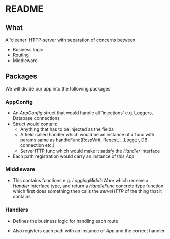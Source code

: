 # README

## What 

A 'cleaner' HTTP-server with separation of concerns between

- Business logic
- Routing
- Middleware


## Packages

We will divide our app into the following packages

### AppConfig

-  An _AppConfig_ struct that would handle all 'injections' e.g. Loggers, Database connections
- Struct would contain:
    - Anything that has to be injected as the fields
    - A field called handler which would be an instance of a func with params same as handleFunc(RespWrit, Reqest, ...Logger, DB connection etc.)
    - ServeHTTP func which would make it satisfy the _Handler_ interface
- Each path registration would carry an instance of this _App_

### Middleware

- This contains functions e.g. _LoggingMiddleWare_ which receive a _Handler_ interface type, and return a _HandleFunc_ concrete type function which first does something then calls the _serveHTTP_ of the thing that it contains

### Handlers

- Defines the business logic for handling each route

- Also registers each path with an instance of _App_ and the correct handler